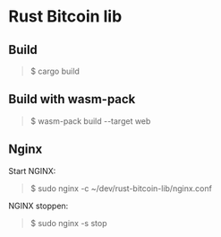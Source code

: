 # Rust Bitcoin lib

## Build

> $ cargo build

## Build with wasm-pack

> $ wasm-pack build --target web

## Nginx

Start NGINX:

> $ sudo nginx -c ~/dev/rust-bitcoin-lib/nginx.conf

NGINX stoppen:

> $ sudo nginx -s stop
